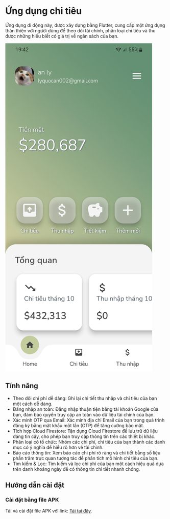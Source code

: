 # Ứng dụng chi tiêu
Ứng dụng di động này, được xây dựng bằng Flutter, cung cấp một ứng dụng thân thiện với người dùng để theo dõi tài chính, phân loại chi tiêu và thu được những hiểu biết có giá trị về ngân sách của bạn.

![HomeScreen](/assets/images/home_screen.jpg)

## Tính năng
- Theo dõi chi phí dễ dàng: Ghi lại chi tiết thu nhập và chi tiêu của bạn một cách dễ dàng.
- Đăng nhập an toàn: Đăng nhập thuận tiện bằng tài khoản Google của bạn, đảm bảo quyền truy cập an toàn vào dữ liệu tài chính của bạn.
- Xác minh OTP qua Email: Xác minh địa chỉ Email của bạn trong quá trình đăng ký bằng mật khẩu một lần (OTP) để tăng cường bảo mật.
- Tích hợp Cloud Firestore: Tận dụng Cloud Firestore để lưu trữ dữ liệu đáng tin cậy, cho phép bạn truy cập thông tin trên các thiết bị khác.
- Phân loại có tổ chức: Nhóm các chi phí, chi tiêu của bạn thành các danh mục có ý nghĩa để hiểu rõ hơn về tài chính.
- Báo cáo thông tin: Xem báo cáo chi phí rõ ràng và chi tiết bằng số liệu phần trăm trực quan tương tác để phân tích mô hình chi tiêu của bạn.
- Tìm kiếm & Lọc: Tìm kiếm và lọc chi phí của bạn một cách hiệu quả dựa trên danh khoảng ngày để có thông tin chi tiết nhanh chóng.
## Hướng dẫn cài đặt
### Cài đặt bằng file APK
Tải và cài đặt file APK với link: [Tải tại đây](https://drive.google.com/drive/u/0/folders/1AYpYRPymtNwP3n9lWXgVzmfSZbflvRh7).
